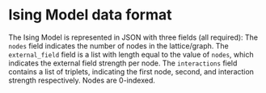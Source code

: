 
# Ising Model data format

The Ising Model is represented in JSON with three fields (all required): The `nodes` field indicates the number of nodes in the lattice/graph. The `external_field` field is a list with length equal to the value of `nodes`, which indicates the external field strength per node. The `interactions` field contains a list of triplets, indicating the first node, second, and interaction strength respectively. Nodes are 0-indexed.